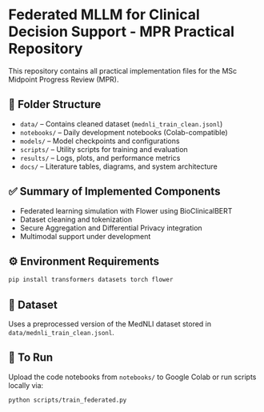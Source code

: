 # Federated MLLM for Clinical Decision Support - MPR Practical Repository

This repository contains all practical implementation files for the MSc Midpoint Progress Review (MPR).

## 📁 Folder Structure

- `data/` – Contains cleaned dataset (`mednli_train_clean.jsonl`)
- `notebooks/` – Daily development notebooks (Colab-compatible)
- `models/` – Model checkpoints and configurations
- `scripts/` – Utility scripts for training and evaluation
- `results/` – Logs, plots, and performance metrics
- `docs/` – Literature tables, diagrams, and system architecture

## ✅ Summary of Implemented Components

- Federated learning simulation with Flower using BioClinicalBERT
- Dataset cleaning and tokenization
- Secure Aggregation and Differential Privacy integration
- Multimodal support under development

## ⚙️ Environment Requirements

```bash
pip install transformers datasets torch flower
```

## 📌 Dataset

Uses a preprocessed version of the MedNLI dataset stored in `data/mednli_train_clean.jsonl`.

## 🔄 To Run

Upload the code notebooks from `notebooks/` to Google Colab or run scripts locally via:

```bash
python scripts/train_federated.py
```

